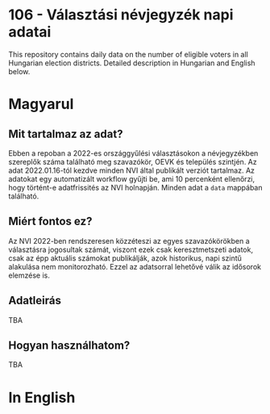 # 106 - Választási névjegyzék napi adatai
This repository contains daily data on the number of eligible voters in all Hungarian election districts. Detailed description in Hungarian and English below.

# Magyarul

## Mit tartalmaz az adat?

Ebben a repoban a 2022-es országgyűlési választásokon a névjegyzékben szereplők száma található meg szavazókör, OEVK és település szintjén. Az adat 2022.01.16-tól kezdve minden NVI által publikált verziót tartalmaz. Az adatokat egy automatizált workflow gyűjti be, ami 10 percenként ellenőrzi, hogy történt-e adatfrissités az NVI holnapján. Minden adat a `data` mappában található.

## Miért fontos ez?

Az NVI 2022-ben rendszeresen közzéteszi az egyes szavazókörökben a választásra jogosultak számát, viszont ezek csak keresztmetszeti adatok, csak az épp aktuális számokat publikálják, azok historikus, napi szintű alakulása nem monitorozható. Ezzel az adatsorral lehetővé válik az idősorok elemzése is.

## Adatleirás

TBA

## Hogyan használhatom?

TBA

# In English
